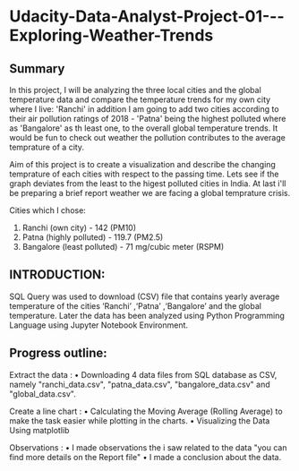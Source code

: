 # Udacity-Data-Analyst-Project-01---Exploring-Weather-Trends

## Summary
In this project, I will be analyzing the three local cities and the global temperature data and compare the temperature trends for my own city where I live: 'Ranchi' in addition I am going to add two cities according to their air pollution ratings of 2018 - 'Patna' being the highest polluted where as 'Bangalore' as th least one, to the overall global temperature trends. It would be fun to check out weather the pollution contributes to the average temprature of a city.

Aim of this project is to create a visualization and describe the changing temprature of each cities with respect to the passing time. Lets see if the graph deviates from the least to the higest polluted cities in India. At last i'll be preparing a brief report weather we are facing a global temprature crisis.

Cities which I chose:
1. Ranchi (own city) - 142 (PM10)
2. Patna (highly polluted) - 119.7 (PM2.5)
3. Bangalore (least polluted) - 71 mg/cubic meter (RSPM)

## INTRODUCTION:
SQL Query was used to download (CSV) file that contains yearly average temperature of the cities ‘Ranchi’ ,‘Patna’ ,‘Bangalore’ and the global temperature.
Later the data has been analyzed using Python Programming Language using Jupyter Notebook Environment.

## Progress outline:

Extract the data :
• Downloading 4 data files from SQL database as CSV, namely "ranchi_data.csv", "patna_data.csv", "bangalore_data.csv" and "global_data.csv".

Create a line chart :
• Calculating the Moving Average (Rolling Average) to make the task easier while plotting in the charts.
• Visualizing the Data Using matplotlib

Observations :
• I made observations the i saw related to the data "you can find more details on the Report file"
• I made a conclusion about the data.
